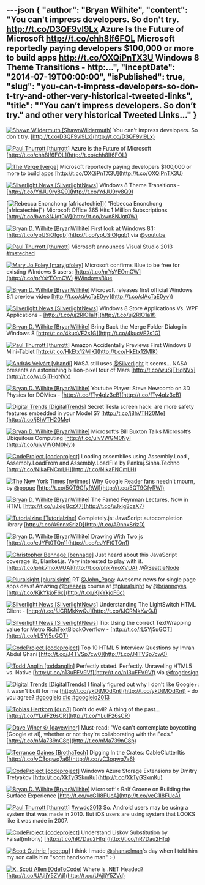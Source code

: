 ---json
{
  "author": "Bryan Wilhite",
  "content": "You can't impress developers. So don't try. http://t.co/D3QF9vl9Lx  Azure Is the Future of Microsoft http://t.co/chh8lf6FOL  Microsoft reportedly paying developers $100,000 or more to build apps http://t.co/OXQiPnTX3U  Windows 8 Theme Transitions - http:...",
  "inceptDate": "2014-07-19T00:00:00",
  "isPublished": true,
  "slug": "you-can-t-impress-developers-so-don-t-try-and-other-very-historical-tweeted-links",
  "title": "“You can’t impress developers. So don’t try.” and other very historical Tweeted Links…"
}
---

[<img alt="Shawn Wildermuth [ShawnWildermuth]" src="https://songhay.blob.core.windows.net/shared-social-twitter/ShawnWildermuth.jpeg">](http://t.co/afPzPARu36 "Shawn Wildermuth [ShawnWildermuth]") <span>You can't impress developers. So don't try. [http://t.co/D3QF9vl9Lx](http://t.co/D3QF9vl9Lx)</span>

[<img alt="Paul Thurrott [thurrott]" src="https://songhay.blob.core.windows.net/shared-social-twitter/thurrott.jpeg">](http://t.co/AlP0Nkiamu "Paul Thurrott [thurrott]") <span>Azure Is the Future of Microsoft [http://t.co/chh8lf6FOL](http://t.co/chh8lf6FOL)</span>

[<img alt="The Verge [verge]" src="https://songhay.blob.core.windows.net/shared-social-twitter/verge.png">](http://t.co/W2SFxIGhA4 "The Verge [verge]") <span>Microsoft reportedly paying developers $100,000 or more to build apps [http://t.co/OXQiPnTX3U](http://t.co/OXQiPnTX3U)</span>

[<img alt="Silverlight News [SilverlightNews]" src="https://songhay.blob.core.windows.net/shared-social-twitter/SilverlightNews.png">](http://t.co/SBfvxCZmw1 "Silverlight News [SilverlightNews]") <span>Windows 8 Theme Transitions - [http://t.co/YdJU9ry8Q9](http://t.co/YdJU9ry8Q9)</span>

[<img alt="Rebecca Enonchong [africatechie]" src="https://songhay.blob.core.windows.net/shared-social-twitter/africatechie.jpg">]( "Rebecca Enonchong [africatechie]") <span>Microsoft Office 365 Hits 1 Million Subscriptions [http://t.co/bwn8NJqt0W](http://t.co/bwn8NJqt0W)</span>

[<img alt="Bryan D. Wilhite [BryanWilhite]" src="https://songhay.blob.core.windows.net/shared-social-twitter/BryanWilhite.jpeg">](http://t.co/UNdqV0Z1zz "Bryan D. Wilhite [BryanWilhite]") <span>First look at Windows 8.1: [http://t.co/ypUSiOfgqb](http://t.co/ypUSiOfgqb) via [@youtube](http://twitter.com/youtube)</span>

[<img alt="Paul Thurrott [thurrott]" src="https://songhay.blob.core.windows.net/shared-social-twitter/thurrott.jpeg">](http://t.co/AlP0Nkiamu "Paul Thurrott [thurrott]") <span>Microsoft announces Visual Studio 2013 [#msteched](http://search.twitter.com/search?q=%23msteched)</span>

[<img alt="Mary Jo Foley [maryjofoley]" src="https://songhay.blob.core.windows.net/shared-social-twitter/maryjofoley.png">](http://t.co/qJf6Vbi9nq "Mary Jo Foley [maryjofoley]") <span>Microsoft confirms Blue to be free for existing WIndows 8 users: [http://t.co/nrYsYEOmCW](http://t.co/nrYsYEOmCW) [#WindowsBlue](http://search.twitter.com/search?q=%23WindowsBlue)</span>

[<img alt="Bryan D. Wilhite [BryanWilhite]" src="https://songhay.blob.core.windows.net/shared-social-twitter/BryanWilhite.jpeg">](http://t.co/UNdqV0Z1zz "Bryan D. Wilhite [BryanWilhite]") <span>Microsoft releases first official Windows 8.1 preview video [http://t.co/slAcTaE0yv](http://t.co/slAcTaE0yv))</span>

[<img alt="Silverlight News [SilverlightNews]" src="https://songhay.blob.core.windows.net/shared-social-twitter/SilverlightNews.png">](http://t.co/SBfvxCZmw1 "Silverlight News [SilverlightNews]") <span>Windows 8 Store Applications Vs. WPF Applications - [http://t.co/uj2RlO1a1f](http://t.co/uj2RlO1a1f)</span>

[<img alt="Bryan D. Wilhite [BryanWilhite]" src="https://songhay.blob.core.windows.net/shared-social-twitter/BryanWilhite.jpeg">](http://t.co/UNdqV0Z1zz "Bryan D. Wilhite [BryanWilhite]") <span>Bring Back the Merge Folder Dialog in Windows 8 [http://t.co/4kucVF2s1G](http://t.co/4kucVF2s1G)</span>

[<img alt="Paul Thurrott [thurrott]" src="https://songhay.blob.core.windows.net/shared-social-twitter/thurrott.jpeg">](http://t.co/AlP0Nkiamu "Paul Thurrott [thurrott]") <span>Amazon Accidentally Previews First Windows 8 Mini-Tablet [http://t.co/HkEtx12MIK](http://t.co/HkEtx12MIK)</span>

[<img alt="András Velvárt [vbandi]" src="https://songhay.blob.core.windows.net/shared-social-twitter/vbandi.png">](http://t.co/cCHqkWmM9e "András Velvárt [vbandi]") <span>NASA still uses [@Silverlight](http://twitter.com/Silverlight) it seems... NASA presents an astonishing billion-pixel tour of Mars [http://t.co/wuSjTHqNVx](http://t.co/wuSjTHqNVx)</span>

[<img alt="Bryan D. Wilhite [BryanWilhite]" src="https://songhay.blob.core.windows.net/shared-social-twitter/BryanWilhite.jpeg">](http://t.co/UNdqV0Z1zz "Bryan D. Wilhite [BryanWilhite]") <span>Youtube Player: Steve Newcomb on 3D Physics for DOMies - [http://t.co/fTy4glz3eB](http://t.co/fTy4glz3eB)</span>

[<img alt="Digital Trends [DigitalTrends]" src="https://songhay.blob.core.windows.net/shared-social-twitter/DigitalTrends.jpeg">](http://t.co/LcqczjqAOx "Digital Trends [DigitalTrends]") <span>Secret Tesla screen hack: are more safety features embedded in your Model S? [http://t.co/j8hVTH20Me](http://t.co/j8hVTH20Me)</span>

[<img alt="Bryan D. Wilhite [BryanWilhite]" src="https://songhay.blob.core.windows.net/shared-social-twitter/BryanWilhite.jpeg">](http://t.co/UNdqV0Z1zz "Bryan D. Wilhite [BryanWilhite]") <span>Microsoft’s Bill Buxton Talks Microsoft’s Ubiquitous Computing [http://t.co/uivVWGM0Ny](http://t.co/uivVWGM0Ny))</span>

[<img alt="CodeProject [codeproject]" src="https://songhay.blob.core.windows.net/shared-social-twitter/codeproject.png">](http://t.co/4uZjbAWyZS "CodeProject [codeproject]") <span>Loading assemblies using Assembly.Load , Assembly.LoadFrom and Assembly.LoadFile by Pankaj.Sinha.Techno [http://t.co/NIkaFNCmLH](http://t.co/NIkaFNCmLH)</span>

[<img alt="The New York Times [nytimes]" src="https://songhay.blob.core.windows.net/shared-social-twitter/nytimes.png">](http://t.co/ahvuWqicF9 "The New York Times [nytimes]") <span>Why Google Reader fans needn't mourn, by [@pogue](http://twitter.com/pogue) [http://t.co/5QT9GfyRWl](http://t.co/5QT9GfyRWl)</span>

[<img alt="Bryan D. Wilhite [BryanWilhite]" src="https://songhay.blob.core.windows.net/shared-social-twitter/BryanWilhite.jpeg">](http://t.co/UNdqV0Z1zz "Bryan D. Wilhite [BryanWilhite]") <span>The Famed Feynman Lectures, Now in HTML [http://t.co/uJxig8czX7](http://t.co/uJxig8czX7)</span>

[<img alt="Tutorialzine [Tutorialzine]" src="https://songhay.blob.core.windows.net/shared-social-twitter/Tutorialzine.jpeg">](http://t.co/Sl3oYj9tqV "Tutorialzine [Tutorialzine]") <span>Completely.js: JavaScript autocompletion library [http://t.co/A9nnxSrizD](http://t.co/A9nnxSrizD)</span>

[<img alt="Bryan D. Wilhite [BryanWilhite]" src="https://songhay.blob.core.windows.net/shared-social-twitter/BryanWilhite.jpeg">](http://t.co/UNdqV0Z1zz "Bryan D. Wilhite [BryanWilhite]") <span>Drawing With Two.js [http://t.co/eJYFt0TQn1](http://t.co/eJYFt0TQn1)</span>

[<img alt="Christopher Bennage [bennage]" src="https://songhay.blob.core.windows.net/shared-social-twitter/bennage.jpeg">](http://t.co/nh4vRpG552 "Christopher Bennage [bennage]") <span>Just heard about this JavaScript coverage lib, Blanket.js. Very interested to play with it. [http://t.co/phk7moXVUA](http://t.co/phk7moXVUA) //[@SeattleNode](http://twitter.com/SeattleNode)</span>

[<img alt="Pluralsight [pluralsight]" src="https://songhay.blob.core.windows.net/shared-social-twitter/pluralsight.png">](http://t.co/d4mVpv34Ux "Pluralsight [pluralsight]") <span>RT [@John_Papa](http://twitter.com/John_Papa): Awesome news for single page apps devs! Amazing [@breezejs](http://twitter.com/breezejs) course at [@pluralsight](http://twitter.com/pluralsight) by [@briannoyes](http://twitter.com/briannoyes) [http://t.co/KjkYkjoF6c](http://t.co/KjkYkjoF6c)</span>

[<img alt="Silverlight News [SilverlightNews]" src="https://songhay.blob.core.windows.net/shared-social-twitter/SilverlightNews.png">](http://t.co/SBfvxCZmw1 "Silverlight News [SilverlightNews]") <span>Understanding The LightSwitch HTML Client - [http://t.co/fJCRMkKwQJ](http://t.co/fJCRMkKwQJ)</span>

[<img alt="Silverlight News [SilverlightNews]" src="https://songhay.blob.core.windows.net/shared-social-twitter/SilverlightNews.png">](http://t.co/SBfvxCZmw1 "Silverlight News [SilverlightNews]") <span>Tip: Using the correct TextWrapping value for Metro RichTextBlockOverflow - [http://t.co/rL5Yj5uGOT](http://t.co/rL5Yj5uGOT)</span>

[<img alt="CodeProject [codeproject]" src="https://songhay.blob.core.windows.net/shared-social-twitter/codeproject.png">](http://t.co/4uZjbAWyZS "CodeProject [codeproject]") <span>Top 10 HTML 5 Interview Questions by Imran Abdul Ghani [http://t.co/J4TVSp7cw0](http://t.co/J4TVSp7cw0)</span>

[<img alt="Todd Anglin [toddanglin]" src="https://songhay.blob.core.windows.net/shared-social-twitter/toddanglin.png">](http://t.co/kh1RavX0QX "Todd Anglin [toddanglin]") <span>Perfectly stated. Perfectly. Unraveling HTML5 vs. Native [http://t.co/n13uFFV9Vf](http://t.co/n13uFFV9Vf) via [@frogdesign](http://twitter.com/frogdesign)</span>

[<img alt="Digital Trends [DigitalTrends]" src="https://songhay.blob.core.windows.net/shared-social-twitter/DigitalTrends.jpeg">](http://t.co/LcqczjqAOx "Digital Trends [DigitalTrends]") <span>I finally figured out why I don't like Google+: It wasn't built for me [http://t.co/ykDtMOdXnt](http://t.co/ykDtMOdXnt) - do you agree? [#googleio](http://search.twitter.com/search?q=%23googleio) [#io](http://search.twitter.com/search?q=%23io) [#googleio2013](http://search.twitter.com/search?q=%23googleio2013)</span>

[<img alt="Tobias Hertkorn [dun3]" src="https://songhay.blob.core.windows.net/shared-social-twitter/dun3.jpg">](http://www.fsmpi.uni-bayreuth.de/~dun3/ "Tobias Hertkorn [dun3]") <span>Don't do evil? A thing of the past... [http://t.co/YLulF26sCR](http://t.co/YLulF26sCR)</span>

[<img alt="Dave Winer ☮ [davewiner]" src="https://songhay.blob.core.windows.net/shared-social-twitter/davewiner.jpeg">](http://t.co/fuxogiHMsn "Dave Winer ☮ [davewiner]") <span>Must-read: "We can't contemplate boycotting [Google et al], whether or not they're collaborating with the Feds." [http://t.co/nMa739nC8p](http://t.co/nMa739nC8p)</span>

[<img alt="Terrance Gaines [BrothaTech]" src="https://songhay.blob.core.windows.net/shared-social-twitter/BrothaTech.jpeg">](http://t.co/kbqq44XkgR "Terrance Gaines [BrothaTech]") <span>Digging In the Crates: CableClutterItis [http://t.co/vC3oqwq7a6](http://t.co/vC3oqwq7a6)</span>

[<img alt="CodeProject [codeproject]" src="https://songhay.blob.core.windows.net/shared-social-twitter/codeproject.png">](http://t.co/4uZjbAWyZS "CodeProject [codeproject]") <span>Windows Azure Storage Extensions by Dmitry Tretyakov [http://t.co/XkTyGSkmKu](http://t.co/XkTyGSkmKu)</span>

[<img alt="Bryan D. Wilhite [BryanWilhite]" src="https://songhay.blob.core.windows.net/shared-social-twitter/BryanWilhite.jpeg">](http://t.co/UNdqV0Z1zz "Bryan D. Wilhite [BryanWilhite]") <span>Microsoft's Ralf Groene on Building the Surface Experience [http://t.co/veG1I8FUcA](http://t.co/veG1I8FUcA)</span>

[<img alt="Paul Thurrott [thurrott]" src="https://songhay.blob.core.windows.net/shared-social-twitter/thurrott.jpeg">](http://t.co/AlP0Nkiamu "Paul Thurrott [thurrott]") <span>[#wwdc2013](http://search.twitter.com/search?q=%23wwdc2013) So. Android users may be using a system that was made in 2010. But iOS users are using system that LOOKS like it was made in 2007.</span>

[<img alt="CodeProject [codeproject]" src="https://songhay.blob.core.windows.net/shared-social-twitter/codeproject.png">](http://t.co/4uZjbAWyZS "CodeProject [codeproject]") <span>Understand Liskov Substitution by Faisal(mfrony) [http://t.co/hR7Dau2Hfq](http://t.co/hR7Dau2Hfq)</span>

[<img alt="Scott Guthrie [scottgu]" src="https://songhay.blob.core.windows.net/shared-social-twitter/scottgu.jpg">](http://t.co/rkquDCVhAW "Scott Guthrie [scottgu]") <span>I think I made [@shanselman](http://twitter.com/shanselman)'s day when I told him my son calls him "scott handsome man" :-)</span>

[<img alt="K. Scott Allen [OdeToCode]" src="https://songhay.blob.core.windows.net/shared-social-twitter/OdeToCode.jpeg">](http://t.co/Hmf56LfjnV "K. Scott Allen [OdeToCode]") <span>Where Is .NET Headed? [http://t.co/UAjIjY5ZVd](http://t.co/UAjIjY5ZVd)</span>
